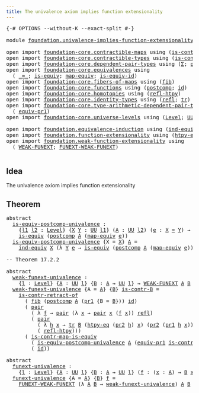 ```yaml
---
title: The univalence axiom implies function extensionality
---
```


<pre class="Agda"><a id="78" class="Symbol">{-#</a> <a id="82" class="Keyword">OPTIONS</a> <a id="90" class="Pragma">--without-K</a> <a id="102" class="Pragma">--exact-split</a> <a id="116" class="Symbol">#-}</a>

<a id="121" class="Keyword">module</a> <a id="128" href="foundation.univalence-implies-function-extensionality.html" class="Module">foundation.univalence-implies-function-extensionality</a> <a id="182" class="Keyword">where</a>

<a id="189" class="Keyword">open</a> <a id="194" class="Keyword">import</a> <a id="201" href="foundation-core.contractible-maps.html" class="Module">foundation-core.contractible-maps</a> <a id="235" class="Keyword">using</a> <a id="241" class="Symbol">(</a><a id="242" href="foundation-core.contractible-maps.html#3861" class="Function">is-contr-map-is-equiv</a><a id="263" class="Symbol">)</a>
<a id="265" class="Keyword">open</a> <a id="270" class="Keyword">import</a> <a id="277" href="foundation-core.contractible-types.html" class="Module">foundation-core.contractible-types</a> <a id="312" class="Keyword">using</a> <a id="318" class="Symbol">(</a><a id="319" href="foundation-core.contractible-types.html#2626" class="Function">is-contr-retract-of</a><a id="338" class="Symbol">)</a>
<a id="340" class="Keyword">open</a> <a id="345" class="Keyword">import</a> <a id="352" href="foundation-core.dependent-pair-types.html" class="Module">foundation-core.dependent-pair-types</a> <a id="389" class="Keyword">using</a> <a id="395" class="Symbol">(</a><a id="396" href="foundation-core.dependent-pair-types.html#515" class="Record">Σ</a><a id="397" class="Symbol">;</a> <a id="399" href="foundation-core.dependent-pair-types.html#588" class="InductiveConstructor">pair</a><a id="403" class="Symbol">;</a> <a id="405" href="foundation-core.dependent-pair-types.html#605" class="Field">pr1</a><a id="408" class="Symbol">;</a> <a id="410" href="foundation-core.dependent-pair-types.html#617" class="Field">pr2</a><a id="413" class="Symbol">)</a>
<a id="415" class="Keyword">open</a> <a id="420" class="Keyword">import</a> <a id="427" href="foundation-core.equivalences.html" class="Module">foundation-core.equivalences</a> <a id="456" class="Keyword">using</a>
  <a id="464" class="Symbol">(</a> <a id="466" href="foundation-core.equivalences.html#1621" class="Function Operator">_≃_</a><a id="469" class="Symbol">;</a> <a id="471" href="foundation-core.equivalences.html#1556" class="Function">is-equiv</a><a id="479" class="Symbol">;</a> <a id="481" href="foundation-core.equivalences.html#1821" class="Function">map-equiv</a><a id="490" class="Symbol">;</a> <a id="492" href="foundation-core.equivalences.html#2323" class="Function">is-equiv-id</a><a id="503" class="Symbol">)</a>
<a id="505" class="Keyword">open</a> <a id="510" class="Keyword">import</a> <a id="517" href="foundation-core.fibers-of-maps.html" class="Module">foundation-core.fibers-of-maps</a> <a id="548" class="Keyword">using</a> <a id="554" class="Symbol">(</a><a id="555" href="foundation-core.fibers-of-maps.html#994" class="Function">fib</a><a id="558" class="Symbol">)</a>
<a id="560" class="Keyword">open</a> <a id="565" class="Keyword">import</a> <a id="572" href="foundation-core.functions.html" class="Module">foundation-core.functions</a> <a id="598" class="Keyword">using</a> <a id="604" class="Symbol">(</a><a id="605" href="foundation-core.functions.html#1119" class="Function">postcomp</a><a id="613" class="Symbol">;</a> <a id="615" href="foundation-core.functions.html#322" class="Function">id</a><a id="617" class="Symbol">)</a>
<a id="619" class="Keyword">open</a> <a id="624" class="Keyword">import</a> <a id="631" href="foundation-core.homotopies.html" class="Module">foundation-core.homotopies</a> <a id="658" class="Keyword">using</a> <a id="664" class="Symbol">(</a><a id="665" href="foundation-core.homotopies.html#1368" class="Function">refl-htpy</a><a id="674" class="Symbol">)</a>
<a id="676" class="Keyword">open</a> <a id="681" class="Keyword">import</a> <a id="688" href="foundation-core.identity-types.html" class="Module">foundation-core.identity-types</a> <a id="719" class="Keyword">using</a> <a id="725" class="Symbol">(</a><a id="726" href="foundation-core.identity-types.html#1820" class="InductiveConstructor">refl</a><a id="730" class="Symbol">;</a> <a id="732" href="foundation-core.identity-types.html#5702" class="Function">tr</a><a id="734" class="Symbol">)</a>
<a id="736" class="Keyword">open</a> <a id="741" class="Keyword">import</a> <a id="748" href="foundation-core.type-arithmetic-dependent-pair-types.html" class="Module">foundation-core.type-arithmetic-dependent-pair-types</a> <a id="801" class="Keyword">using</a>
  <a id="809" class="Symbol">(</a> <a id="811" href="foundation-core.type-arithmetic-dependent-pair-types.html#4159" class="Function">equiv-pr1</a><a id="820" class="Symbol">)</a>
<a id="822" class="Keyword">open</a> <a id="827" class="Keyword">import</a> <a id="834" href="foundation-core.universe-levels.html" class="Module">foundation-core.universe-levels</a> <a id="866" class="Keyword">using</a> <a id="872" class="Symbol">(</a><a id="873" href="Agda.Primitive.html#597" class="Postulate">Level</a><a id="878" class="Symbol">;</a> <a id="880" href="foundation-core.universe-levels.html#235" class="Primitive">UU</a><a id="882" class="Symbol">)</a>

<a id="885" class="Keyword">open</a> <a id="890" class="Keyword">import</a> <a id="897" href="foundation.equivalence-induction.html" class="Module">foundation.equivalence-induction</a> <a id="930" class="Keyword">using</a> <a id="936" class="Symbol">(</a><a id="937" href="foundation.equivalence-induction.html#816" class="Function">ind-equiv</a><a id="946" class="Symbol">)</a>
<a id="948" class="Keyword">open</a> <a id="953" class="Keyword">import</a> <a id="960" href="foundation.function-extensionality.html" class="Module">foundation.function-extensionality</a> <a id="995" class="Keyword">using</a> <a id="1001" class="Symbol">(</a><a id="1002" href="foundation-core.function-extensionality.html#965" class="Function">htpy-eq</a><a id="1009" class="Symbol">;</a> <a id="1011" href="foundation-core.function-extensionality.html#1047" class="Function">FUNEXT</a><a id="1017" class="Symbol">)</a>
<a id="1019" class="Keyword">open</a> <a id="1024" class="Keyword">import</a> <a id="1031" href="foundation.weak-function-extensionality.html" class="Module">foundation.weak-function-extensionality</a> <a id="1071" class="Keyword">using</a>
  <a id="1079" class="Symbol">(</a> <a id="1081" href="foundation.weak-function-extensionality.html#2092" class="Function">WEAK-FUNEXT</a><a id="1092" class="Symbol">;</a> <a id="1094" href="foundation.weak-function-extensionality.html#2804" class="Function">FUNEXT-WEAK-FUNEXT</a><a id="1112" class="Symbol">)</a>

</pre>
## Idea

The univalence axiom implies function extensionality

## Theorem

<pre class="Agda"><a id="1203" class="Keyword">abstract</a>
  <a id="is-equiv-postcomp-univalence"></a><a id="1214" href="foundation.univalence-implies-function-extensionality.html#1214" class="Function">is-equiv-postcomp-univalence</a> <a id="1243" class="Symbol">:</a>
    <a id="1249" class="Symbol">{</a><a id="1250" href="foundation.univalence-implies-function-extensionality.html#1250" class="Bound">l1</a> <a id="1253" href="foundation.univalence-implies-function-extensionality.html#1253" class="Bound">l2</a> <a id="1256" class="Symbol">:</a> <a id="1258" href="Agda.Primitive.html#597" class="Postulate">Level</a><a id="1263" class="Symbol">}</a> <a id="1265" class="Symbol">{</a><a id="1266" href="foundation.univalence-implies-function-extensionality.html#1266" class="Bound">X</a> <a id="1268" href="foundation.univalence-implies-function-extensionality.html#1268" class="Bound">Y</a> <a id="1270" class="Symbol">:</a> <a id="1272" href="foundation-core.universe-levels.html#235" class="Primitive">UU</a> <a id="1275" href="foundation.univalence-implies-function-extensionality.html#1250" class="Bound">l1</a><a id="1277" class="Symbol">}</a> <a id="1279" class="Symbol">(</a><a id="1280" href="foundation.univalence-implies-function-extensionality.html#1280" class="Bound">A</a> <a id="1282" class="Symbol">:</a> <a id="1284" href="foundation-core.universe-levels.html#235" class="Primitive">UU</a> <a id="1287" href="foundation.univalence-implies-function-extensionality.html#1253" class="Bound">l2</a><a id="1289" class="Symbol">)</a> <a id="1291" class="Symbol">(</a><a id="1292" href="foundation.univalence-implies-function-extensionality.html#1292" class="Bound">e</a> <a id="1294" class="Symbol">:</a> <a id="1296" href="foundation.univalence-implies-function-extensionality.html#1266" class="Bound">X</a> <a id="1298" href="foundation-core.equivalences.html#1621" class="Function Operator">≃</a> <a id="1300" href="foundation.univalence-implies-function-extensionality.html#1268" class="Bound">Y</a><a id="1301" class="Symbol">)</a> <a id="1303" class="Symbol">→</a>
    <a id="1309" href="foundation-core.equivalences.html#1556" class="Function">is-equiv</a> <a id="1318" class="Symbol">(</a><a id="1319" href="foundation-core.functions.html#1119" class="Function">postcomp</a> <a id="1328" href="foundation.univalence-implies-function-extensionality.html#1280" class="Bound">A</a> <a id="1330" class="Symbol">(</a><a id="1331" href="foundation-core.equivalences.html#1821" class="Function">map-equiv</a> <a id="1341" href="foundation.univalence-implies-function-extensionality.html#1292" class="Bound">e</a><a id="1342" class="Symbol">))</a>
  <a id="1347" href="foundation.univalence-implies-function-extensionality.html#1214" class="Function">is-equiv-postcomp-univalence</a> <a id="1376" class="Symbol">{</a><a id="1377" class="Argument">X</a> <a id="1379" class="Symbol">=</a> <a id="1381" href="foundation.univalence-implies-function-extensionality.html#1381" class="Bound">X</a><a id="1382" class="Symbol">}</a> <a id="1384" href="foundation.univalence-implies-function-extensionality.html#1384" class="Bound">A</a> <a id="1386" class="Symbol">=</a>
    <a id="1392" href="foundation.equivalence-induction.html#816" class="Function">ind-equiv</a> <a id="1402" href="foundation.univalence-implies-function-extensionality.html#1381" class="Bound">X</a> <a id="1404" class="Symbol">(λ</a> <a id="1407" href="foundation.univalence-implies-function-extensionality.html#1407" class="Bound">Y</a> <a id="1409" href="foundation.univalence-implies-function-extensionality.html#1409" class="Bound">e</a> <a id="1411" class="Symbol">→</a> <a id="1413" href="foundation-core.equivalences.html#1556" class="Function">is-equiv</a> <a id="1422" class="Symbol">(</a><a id="1423" href="foundation-core.functions.html#1119" class="Function">postcomp</a> <a id="1432" href="foundation.univalence-implies-function-extensionality.html#1384" class="Bound">A</a> <a id="1434" class="Symbol">(</a><a id="1435" href="foundation-core.equivalences.html#1821" class="Function">map-equiv</a> <a id="1445" href="foundation.univalence-implies-function-extensionality.html#1409" class="Bound">e</a><a id="1446" class="Symbol">)))</a> <a id="1450" href="foundation-core.equivalences.html#2323" class="Function">is-equiv-id</a>

<a id="1463" class="Comment">-- Theorem 17.2.2</a>

<a id="1482" class="Keyword">abstract</a>
  <a id="weak-funext-univalence"></a><a id="1493" href="foundation.univalence-implies-function-extensionality.html#1493" class="Function">weak-funext-univalence</a> <a id="1516" class="Symbol">:</a>
    <a id="1522" class="Symbol">{</a><a id="1523" href="foundation.univalence-implies-function-extensionality.html#1523" class="Bound">l</a> <a id="1525" class="Symbol">:</a> <a id="1527" href="Agda.Primitive.html#597" class="Postulate">Level</a><a id="1532" class="Symbol">}</a> <a id="1534" class="Symbol">{</a><a id="1535" href="foundation.univalence-implies-function-extensionality.html#1535" class="Bound">A</a> <a id="1537" class="Symbol">:</a> <a id="1539" href="foundation-core.universe-levels.html#235" class="Primitive">UU</a> <a id="1542" href="foundation.univalence-implies-function-extensionality.html#1523" class="Bound">l</a><a id="1543" class="Symbol">}</a> <a id="1545" class="Symbol">{</a><a id="1546" href="foundation.univalence-implies-function-extensionality.html#1546" class="Bound">B</a> <a id="1548" class="Symbol">:</a> <a id="1550" href="foundation.univalence-implies-function-extensionality.html#1535" class="Bound">A</a> <a id="1552" class="Symbol">→</a> <a id="1554" href="foundation-core.universe-levels.html#235" class="Primitive">UU</a> <a id="1557" href="foundation.univalence-implies-function-extensionality.html#1523" class="Bound">l</a><a id="1558" class="Symbol">}</a> <a id="1560" class="Symbol">→</a> <a id="1562" href="foundation.weak-function-extensionality.html#2092" class="Function">WEAK-FUNEXT</a> <a id="1574" href="foundation.univalence-implies-function-extensionality.html#1535" class="Bound">A</a> <a id="1576" href="foundation.univalence-implies-function-extensionality.html#1546" class="Bound">B</a>
  <a id="1580" href="foundation.univalence-implies-function-extensionality.html#1493" class="Function">weak-funext-univalence</a> <a id="1603" class="Symbol">{</a><a id="1604" class="Argument">A</a> <a id="1606" class="Symbol">=</a> <a id="1608" href="foundation.univalence-implies-function-extensionality.html#1608" class="Bound">A</a><a id="1609" class="Symbol">}</a> <a id="1611" class="Symbol">{</a><a id="1612" href="foundation.univalence-implies-function-extensionality.html#1612" class="Bound">B</a><a id="1613" class="Symbol">}</a> <a id="1615" href="foundation.univalence-implies-function-extensionality.html#1615" class="Bound">is-contr-B</a> <a id="1626" class="Symbol">=</a>
    <a id="1632" href="foundation-core.contractible-types.html#2626" class="Function">is-contr-retract-of</a>
      <a id="1658" class="Symbol">(</a> <a id="1660" href="foundation-core.fibers-of-maps.html#994" class="Function">fib</a> <a id="1664" class="Symbol">(</a><a id="1665" href="foundation-core.functions.html#1119" class="Function">postcomp</a> <a id="1674" href="foundation.univalence-implies-function-extensionality.html#1608" class="Bound">A</a> <a id="1676" class="Symbol">(</a><a id="1677" href="foundation-core.dependent-pair-types.html#605" class="Field">pr1</a> <a id="1681" class="Symbol">{</a><a id="1682" class="Argument">B</a> <a id="1684" class="Symbol">=</a> <a id="1686" href="foundation.univalence-implies-function-extensionality.html#1612" class="Bound">B</a><a id="1687" class="Symbol">}))</a> <a id="1691" href="foundation-core.functions.html#322" class="Function">id</a><a id="1693" class="Symbol">)</a>
      <a id="1701" class="Symbol">(</a> <a id="1703" href="foundation-core.dependent-pair-types.html#588" class="InductiveConstructor">pair</a>
        <a id="1716" class="Symbol">(</a> <a id="1718" class="Symbol">λ</a> <a id="1720" href="foundation.univalence-implies-function-extensionality.html#1720" class="Bound">f</a> <a id="1722" class="Symbol">→</a> <a id="1724" href="foundation-core.dependent-pair-types.html#588" class="InductiveConstructor">pair</a> <a id="1729" class="Symbol">(λ</a> <a id="1732" href="foundation.univalence-implies-function-extensionality.html#1732" class="Bound">x</a> <a id="1734" class="Symbol">→</a> <a id="1736" href="foundation-core.dependent-pair-types.html#588" class="InductiveConstructor">pair</a> <a id="1741" href="foundation.univalence-implies-function-extensionality.html#1732" class="Bound">x</a> <a id="1743" class="Symbol">(</a><a id="1744" href="foundation.univalence-implies-function-extensionality.html#1720" class="Bound">f</a> <a id="1746" href="foundation.univalence-implies-function-extensionality.html#1732" class="Bound">x</a><a id="1747" class="Symbol">))</a> <a id="1750" href="foundation-core.identity-types.html#1820" class="InductiveConstructor">refl</a><a id="1754" class="Symbol">)</a>
        <a id="1764" class="Symbol">(</a> <a id="1766" href="foundation-core.dependent-pair-types.html#588" class="InductiveConstructor">pair</a>
          <a id="1781" class="Symbol">(</a> <a id="1783" class="Symbol">λ</a> <a id="1785" href="foundation.univalence-implies-function-extensionality.html#1785" class="Bound">h</a> <a id="1787" href="foundation.univalence-implies-function-extensionality.html#1787" class="Bound">x</a> <a id="1789" class="Symbol">→</a> <a id="1791" href="foundation-core.identity-types.html#5702" class="Function">tr</a> <a id="1794" href="foundation.univalence-implies-function-extensionality.html#1612" class="Bound">B</a> <a id="1796" class="Symbol">(</a><a id="1797" href="foundation-core.function-extensionality.html#965" class="Function">htpy-eq</a> <a id="1805" class="Symbol">(</a><a id="1806" href="foundation-core.dependent-pair-types.html#617" class="Field">pr2</a> <a id="1810" href="foundation.univalence-implies-function-extensionality.html#1785" class="Bound">h</a><a id="1811" class="Symbol">)</a> <a id="1813" href="foundation.univalence-implies-function-extensionality.html#1787" class="Bound">x</a><a id="1814" class="Symbol">)</a> <a id="1816" class="Symbol">(</a><a id="1817" href="foundation-core.dependent-pair-types.html#617" class="Field">pr2</a> <a id="1821" class="Symbol">(</a><a id="1822" href="foundation-core.dependent-pair-types.html#605" class="Field">pr1</a> <a id="1826" href="foundation.univalence-implies-function-extensionality.html#1785" class="Bound">h</a> <a id="1828" href="foundation.univalence-implies-function-extensionality.html#1787" class="Bound">x</a><a id="1829" class="Symbol">)))</a>
          <a id="1843" class="Symbol">(</a> <a id="1845" href="foundation-core.homotopies.html#1368" class="Function">refl-htpy</a><a id="1854" class="Symbol">)))</a>
      <a id="1864" class="Symbol">(</a> <a id="1866" href="foundation-core.contractible-maps.html#3861" class="Function">is-contr-map-is-equiv</a>
        <a id="1896" class="Symbol">(</a> <a id="1898" href="foundation.univalence-implies-function-extensionality.html#1214" class="Function">is-equiv-postcomp-univalence</a> <a id="1927" href="foundation.univalence-implies-function-extensionality.html#1608" class="Bound">A</a> <a id="1929" class="Symbol">(</a><a id="1930" href="foundation-core.type-arithmetic-dependent-pair-types.html#4159" class="Function">equiv-pr1</a> <a id="1940" href="foundation.univalence-implies-function-extensionality.html#1615" class="Bound">is-contr-B</a><a id="1950" class="Symbol">))</a>
        <a id="1961" class="Symbol">(</a> <a id="1963" href="foundation-core.functions.html#322" class="Function">id</a><a id="1965" class="Symbol">))</a>

<a id="1969" class="Keyword">abstract</a>
  <a id="funext-univalence"></a><a id="1980" href="foundation.univalence-implies-function-extensionality.html#1980" class="Function">funext-univalence</a> <a id="1998" class="Symbol">:</a>
    <a id="2004" class="Symbol">{</a><a id="2005" href="foundation.univalence-implies-function-extensionality.html#2005" class="Bound">l</a> <a id="2007" class="Symbol">:</a> <a id="2009" href="Agda.Primitive.html#597" class="Postulate">Level</a><a id="2014" class="Symbol">}</a> <a id="2016" class="Symbol">{</a><a id="2017" href="foundation.univalence-implies-function-extensionality.html#2017" class="Bound">A</a> <a id="2019" class="Symbol">:</a> <a id="2021" href="foundation-core.universe-levels.html#235" class="Primitive">UU</a> <a id="2024" href="foundation.univalence-implies-function-extensionality.html#2005" class="Bound">l</a><a id="2025" class="Symbol">}</a> <a id="2027" class="Symbol">{</a><a id="2028" href="foundation.univalence-implies-function-extensionality.html#2028" class="Bound">B</a> <a id="2030" class="Symbol">:</a> <a id="2032" href="foundation.univalence-implies-function-extensionality.html#2017" class="Bound">A</a> <a id="2034" class="Symbol">→</a> <a id="2036" href="foundation-core.universe-levels.html#235" class="Primitive">UU</a> <a id="2039" href="foundation.univalence-implies-function-extensionality.html#2005" class="Bound">l</a><a id="2040" class="Symbol">}</a> <a id="2042" class="Symbol">(</a><a id="2043" href="foundation.univalence-implies-function-extensionality.html#2043" class="Bound">f</a> <a id="2045" class="Symbol">:</a> <a id="2047" class="Symbol">(</a><a id="2048" href="foundation.univalence-implies-function-extensionality.html#2048" class="Bound">x</a> <a id="2050" class="Symbol">:</a> <a id="2052" href="foundation.univalence-implies-function-extensionality.html#2017" class="Bound">A</a><a id="2053" class="Symbol">)</a> <a id="2055" class="Symbol">→</a> <a id="2057" href="foundation.univalence-implies-function-extensionality.html#2028" class="Bound">B</a> <a id="2059" href="foundation.univalence-implies-function-extensionality.html#2048" class="Bound">x</a><a id="2060" class="Symbol">)</a> <a id="2062" class="Symbol">→</a> <a id="2064" href="foundation-core.function-extensionality.html#1047" class="Function">FUNEXT</a> <a id="2071" href="foundation.univalence-implies-function-extensionality.html#2043" class="Bound">f</a>
  <a id="2075" href="foundation.univalence-implies-function-extensionality.html#1980" class="Function">funext-univalence</a> <a id="2093" class="Symbol">{</a><a id="2094" class="Argument">A</a> <a id="2096" class="Symbol">=</a> <a id="2098" href="foundation.univalence-implies-function-extensionality.html#2098" class="Bound">A</a><a id="2099" class="Symbol">}</a> <a id="2101" class="Symbol">{</a><a id="2102" href="foundation.univalence-implies-function-extensionality.html#2102" class="Bound">B</a><a id="2103" class="Symbol">}</a> <a id="2105" href="foundation.univalence-implies-function-extensionality.html#2105" class="Bound">f</a> <a id="2107" class="Symbol">=</a>
    <a id="2113" href="foundation.weak-function-extensionality.html#2804" class="Function">FUNEXT-WEAK-FUNEXT</a> <a id="2132" class="Symbol">(λ</a> <a id="2135" href="foundation.univalence-implies-function-extensionality.html#2135" class="Bound">A</a> <a id="2137" href="foundation.univalence-implies-function-extensionality.html#2137" class="Bound">B</a> <a id="2139" class="Symbol">→</a> <a id="2141" href="foundation.univalence-implies-function-extensionality.html#1493" class="Function">weak-funext-univalence</a><a id="2163" class="Symbol">)</a> <a id="2165" href="foundation.univalence-implies-function-extensionality.html#2098" class="Bound">A</a> <a id="2167" href="foundation.univalence-implies-function-extensionality.html#2102" class="Bound">B</a> <a id="2169" href="foundation.univalence-implies-function-extensionality.html#2105" class="Bound">f</a>
</pre>